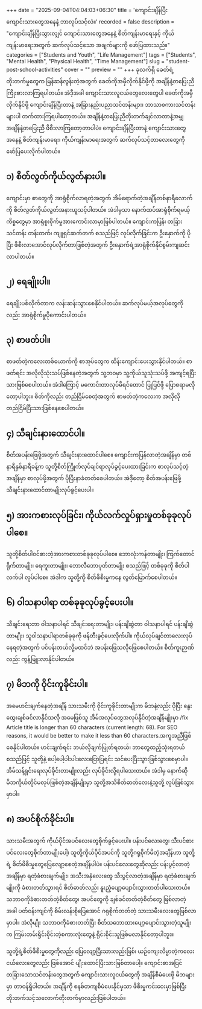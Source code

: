+++
date = "2025-09-04T04:04:03+06:30"
title = 'ကျောင်းချိန်ပြီး ကျောင်းသားတွေအနေနဲ့ ဘာလုပ်သင့်လဲ။'
recorded = false
description = "ကျောင်းချိန်ပြီးသွားလျှင် ကျောင်းသားတွေအနေနဲ့ စိတ်ကျန်းမာရေးနှင့် ကိုယ်ကျန်းမာရေးအတွက် ဆက်လုပ်သင့်သော အချက်များကို ဖော်ပြထားသည်။"
categories = ["Students and Youth", "Life Management"]
tags = ["Students", "Mental Health", "Physical Health", "Time Management"]
slug = "student-post-school-activities"
cover = ""
preview = ""
+++
ခုလက်ရှိ ခေတ်ရဲ့တိုးတက်မှုတွေက မြန်ဆန်လွန်းတဲ့အတွက် ခေတ်ကိုအမှီလိုက်နိုင်ဖို့ကို အချိန်နဲ့တပြေးညီကြိုးစားလာကြရပါတယ်။ အဲဒီ့အခါ ကျောင်းသားလူငယ်တွေလေးတွေပါ ခေတ်ကိုအမှီလိုက်နိုင်ဖို့ ကျောင်းချိန်ပြီးတာနဲ့ အခြားနည်းပညာသင်တန်းများ၊ ဘာသာစကားသင်တန်းများပါ တက်ထားကြရပါတော့တယ်။ အချိန်နဲ့တပြေးညီတိုးတက်ချင်လာတာနဲ့အမျှ အချိန်နဲ့တပြေးညီ ဖိစီးလာကြတော့တာပါပဲ။ ကျောင်းချိန်ပြီးတာနဲ့ ကျောင်းသားတွေအနေနဲ့ စိတ်ကျန်းမာရေး၊ ကိုယ်ကျန်းမာရေးအတွက် ဆက်လုပ်သင့်တာလေးတွေကို ဖော်ပြပေးလိုက်ပါတယ်။ 

## ၁) စိတ်လွတ်ကိုယ်လွတ်နားပါ။
ကျောင်းမှာ စာတွေကို အာရုံစိုက်လာရတဲ့အတွက် အိမ်ရောက်တဲ့အချိန်တစ်နာရီလောက်ကို စိတ်လွတ်ကိုယ်လွတ်အနားယူသင့်ပါတယ်။ အဲဒါမှသာ နောက်ထပ်အာရုံစိုက်ရမယ့်ကိစ္စတွေမှာ အာရုံစူးစိုက်မှုအားကောင်းလာမှာဖြစ်ပါတယ်။ ကျောင်းကပြန်၊ တခြားသင်တန်း တန်းတက်၊ ကျူရှင်ဆက်တက် စသည်ဖြင့် လုပ်လိုက်ခြင်းက ဦးနှောက်ကို ပိုပြီး ဖိစီးလာအောင်လုပ်လိုက်တာဖြစ်တဲ့အတွက် ဦးနှောက်ရဲ့အာရုံစိုက်နိုင်စွမ်းကျဆင်းလာပါတယ်။ 

## ၂) ရေချိုးပါ။
ရေချိုးပစ်လိုက်တာက လန်းဆန်းသွားစေနိုင်ပါတယ်။ ဆက်လုပ်မယ့်အလုပ်တွေကိုလည်း အာရုံစိုက်မှုပိုကောင်းပါတယ်။ 

## ၃) စာဖတ်ပါ။
စာဖတ်တဲ့ကလေးတစ်ယောက်ကို စာအုပ်တွေက ထိန်းကျောင်းပေးသွားနိုင်ပါတယ်။ စာဖတ်ရင်း အလိုလိုသုံးသပ်ဖြစ်နေတဲ့အတွက် သူ့ဘဝမှာ သူ့ကိုယ်သူသုံးသပ်ဖို့ အကျင့်ရပြီးသားဖြစ်စေပါတယ်။ အဲဒါကြောင့် မကောင်းတာလုပ်မိရင်တောင် ပြုပြင်ဖို့ ပြောစရာမလိုတော့ပါဘူး။ စိတ်ကိုလည်း တည်ငြိမ်စေတဲ့အတွက် စာဖတ်တဲ့ကလေးက အလိုလိုတည်ငြိမ်ပြီးသားဖြစ်နေစေပါတယ်။ 

## ၄) သီချင်းနားထောင်ပါ။
စိတ်အပန်းဖြေဖို့အတွက် သီချင်းနားထောင်ပါစေ။ ကျောင်းကပြန်လာတဲ့အချိန်မှာ တစ်နာရီနှစ်နာရီခန့်က သူတို့စိတ်ကြိုက်လုပ်ချင်ရာလုပ်ခွင့်ပေးထားခြင်းက စာလုပ်သင့်တဲ့အချိန်မှာ စာလုပ်ဖို့အတွက် ပိုပြီးနာခံတတ်စေပါတယ်။ အဲဒီ့တော့ စိတ်အပန်းဖြေဖို့သီချင်းနားထောင်တာမျိုးလုပ်ခွင့်ပေးပါ။ 

## ၅) အားကစားလုပ်ခြင်း၊ ကိုယ်လက်လှုပ်ရှားမှုတစ်ခုခုလုပ်ပါစေ။
သူတို့စိတ်ပါဝင်စားတဲ့အားကစားတစ်ခုခုလုပ်ပါစေ။ ဘောလုံးကန်တာမျိုး၊ ကြက်တောင်ရိုက်တာမျိုး၊ ရေကူးတာမျိုး၊ ဘောလီဘောပုတ်တာမျိုး စသည်ဖြင့် တစ်ခုခုကို စိတ်ပါလက်ပါ လုပ်ပါစေ။ အဲဒါက သူတို့ကို စိတ်ဖိစီးမှုကနေ လွတ်မြောက်စေပါတယ်။ 

## ၆) ဝါသနာပါရာ တစ်ခုခုလုပ်ခွင့်ပေးပါ။
သီချင်းရေးတာ ဝါသနာပါရင် သီချင်းရေးတာမျိုး၊ ပန်းချီဆွဲတာ ဝါသနာပါရင် ပန်းချီဆွဲတာမျိုး၊ သူဝါသနာပါရာတစ်ခုခုကို ဖန်တီးခွင့်ပေးလိုက်ပါ။ ကိုယ်လုပ်ချင်တာလေးလုပ်နေရတဲ့အတွက် ပင်ပန်းတယ်လို့မထင်ဘဲ အပန်းဖြေသလိုဖြေစေပါတယ်။ စိတ်ကူးဉာဏ်လည်း ကွန့်မြူးလာနိုင်ပါတယ်။ 

## ၇) မိဘကို ဝိုင်းကူခိုင်းပါ။
အမေဟင်းချက်နေတဲ့အချိန် သားသမီးကို ဝိုင်းကူခိုင်းတာမျိုးက မိဘနဲ့လည်း ပိုပြီး နွေးထွေးချစ်ခင်လာနိုင်သလို အမေဖြစ်သူ အိမ်အလုပ်တွေအလုပ်နိုင်တဲ့အချိန်မျိုးမှာ /fix Article title is longer than 60 characters (current length: 68). For SEO reasons, it would be better to make it less than 60 characters.အကူအညီဖြစ်စေနိုင်ပါတယ်။ ဟင်းချက်ရင်း ဘယ်လိုချက်ပြုတ်ရတယ်၊ ဘာတွေထည့်သုံးရတယ် စသည်ဖြင့် သူတို့နဲ့ ပေါ့ပေါ့ပါးပါးလေးပြောပြရင်း သင်ပေးပြီးသွားဖြစ်သွားစေမှာပါ။ အိမ်သန့်ရှင်းရေးလုပ်ခိုင်းတာမျိုးလည်း လုပ်ခိုင်းလို့ရပါသေးတယ်။ အဲဒါမှ နောက်ဆို မိဘကိုယ်တိုင်မလုပ်ဖြစ်တဲ့အချိန်မျိုးမှာ သူတို့အသိစိတ်ဓာတ်လေးနဲ့သူတို့ လုပ်ဖြစ်သွားမှာပါ။ 

## ၈) အပင်စိုက်ခိုင်းပါ။
သားသမီးအတွက် ကိုယ်ပိုင်အပင်လေးတွေစိုက်ခွင့်ပေးပါ။ ပန်းပင်လေးတွေ၊ သီးပင်စားပင်လေးတွေစိုက်တာမျိုးပေါ့၊ သူတို့ကိုယ်ပိုင်အပင်ကို သူတို့ဂရုစိုက်မိတဲ့အချိန်ဟာ သူတို့ရဲ့ စိတ်ဖိစီးမှုတွေပြေလျော့စေတဲ့အချိန်ပါပဲ။ ပန်းပင်လေးတွေဆိုလည်း ပန်းပွင့်လာတဲ့အချိန်မှာ ရတဲ့ခံစားချက်မျိုး၊ အသီးအနှံလေးတွေ သီးပွင့်လာတဲ့အချိန်မှာ ရတဲ့ခံစားချက်မျိုးကို ခံစားတတ်သွားရင် စိတ်ဓာတ်လည်း နူးညံ့ပျော့ပျောင်းသွားတတ်ပါသေးတယ်။ သဘာဝကိုခံစားတတ်တဲ့စိတ်တွေ၊ အပင်တွေကို ချစ်ခင်တတ်တဲ့စိတ်တွေ ဖြစ်လာတဲ့အခါ ပတ်ဝန်းကျင်ကို စိမ်းလန်းစိုပြေအောင် ဂရုစိုက်တတ်တဲ့ သားသမီးလေးတွေဖြစ်လာမှာပါ။ အဲလိုမျိုး သဘာဝကိုခံစားတတ်ပြီး စိတ်သဘောထားပျော့ပျောင်းသွားတဲ့သူမျိုးက ကြမ်းတမ်းရိုင်းစိုင်းတဲ့စကားလုံးတွေနဲ့ ရိုင်းစိုင်းသူဖြစ်မလာနိုင်တော့ပါဘူး။ 

သူတို့ရဲ့စိတ်ဖိစီးမှုတွေကိုလည်း ပြေလျော့ပြီးသားလည်းဖြစ်၊ ယဉ်ကျေးလိမ္မာတဲ့ကလေးငယ်လေးတွေလည်း ဖြစ်အောင် ပျိုးထောင်ပြီးသားဖြစ်တာပေါ့။ ကျောင်းစာအပြင် တခြားသောသင်တန်းတွေအတွက် ကျောင်းသားလူငယ်တွေကို အချိန်စီမံပေးဖို့ မိဘများမှာ တာဝန်ရှိပါတယ်။ အချိန်ကို စနစ်တကျစီမံပေးနိုင်မှသာ ဖိစီးမှုကင်းဝေးမှာဖြစ်ပြီး တိုးတက်သင့်သလောက်တိုးတက်မှာလည်းဖြစ်ပါတယ်။